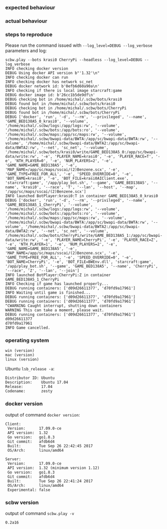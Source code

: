 ### expected behaviour

### actual behaviour

### steps to reproduce

Please run the command issued with  `--log_level=DEBUG --log_verbose` parameters and log:

    scbw.play --bots krasi0 CherryPi --headless --log_level=DEBUG --log_verbose
    INFO checking docker version
    DEBUG Using docker API version b"'1.32'\n"
    INFO checking docker can run
    INFO checking docker has network sc_net
    DEBUG docker network id: b'0efb6d60a90a\n'
    INFO checking if there is local image starcraft:game
    DEBUG docker image id: b'26cc1b5de9df\n'
    DEBUG checking bot in /home/michal/.scbw/bots/krasi0
    DEBUG found bot in /home/michal/.scbw/bots/krasi0
    DEBUG checking bot in /home/michal/.scbw/bots/CherryPi
    DEBUG found bot in /home/michal/.scbw/bots/CherryPi
    DEBUG ['docker', 'run', '-d', '--rm', '--privileged', '--name', 'GAME_BED138A5_0_krasi0', '--volume', '/home/michal/.scbw/logs:/app/logs:rw', '--volume', '/home/michal/.scbw/bots:/app/bots:ro', '--volume', '/home/michal/.scbw/maps:/app/sc/maps:rw', '--volume', '/home/michal/.scbw/bwapi-data/BWTA:/app/sc/bwapi-data/BWTA:rw', '--volume', '/home/michal/.scbw/bwapi-data/BWTA2:/app/sc/bwapi-data/BWTA2:rw', '--net', 'sc_net', '--volume', '/home/michal/.scbw/bots/krasi0/write/GAME_BED138A5_0:/app/sc/bwapi-data/write:rw', '-e', 'PLAYER_NAME=krasi0', '-e', 'PLAYER_RACE=T', '-e', 'NTH_PLAYER=0', '-e', 'NUM_PLAYERS=2', '-e', 'GAME_NAME=GAME_BED138A5', '-e', 'MAP_NAME=/app/sc/maps/sscai/(2)Benzene.scx', '-e', 'GAME_TYPE=FREE_FOR_ALL', '-e', 'SPEED_OVERRIDE=0', '-e', 'BOT_NAME=krasi0', '-e', 'BOT_FILE=krasi0AIClient.exe', 'starcraft:game', '/app/play_bot.sh', '--game', 'GAME_BED138A5', '--name', 'krasi0', '--race', 'T', '--lan', '--host', '--map', '/app/sc/maps/sscai/(2)Benzene.scx']
    INFO launched BotPlayer:krasi0:T in container GAME_BED138A5_0_krasi0
    DEBUG ['docker', 'run', '-d', '--rm', '--privileged', '--name', 'GAME_BED138A5_1_CherryPi', '--volume', '/home/michal/.scbw/logs:/app/logs:rw', '--volume', '/home/michal/.scbw/bots:/app/bots:ro', '--volume', '/home/michal/.scbw/maps:/app/sc/maps:rw', '--volume', '/home/michal/.scbw/bwapi-data/BWTA:/app/sc/bwapi-data/BWTA:rw', '--volume', '/home/michal/.scbw/bwapi-data/BWTA2:/app/sc/bwapi-data/BWTA2:rw', '--net', 'sc_net', '--volume', '/home/michal/.scbw/bots/CherryPi/write/GAME_BED138A5_1:/app/sc/bwapi-data/write:rw', '-e', 'PLAYER_NAME=CherryPi', '-e', 'PLAYER_RACE=Z', '-e', 'NTH_PLAYER=1', '-e', 'NUM_PLAYERS=2', '-e', 'GAME_NAME=GAME_BED138A5', '-e', 'MAP_NAME=/app/sc/maps/sscai/(2)Benzene.scx', '-e', 'GAME_TYPE=FREE_FOR_ALL', '-e', 'SPEED_OVERRIDE=0', '-e', 'BOT_NAME=CherryPi', '-e', 'BOT_FILE=BWEnv.dll', 'starcraft:game', '/app/play_bot.sh', '--game', 'GAME_BED138A5', '--name', 'CherryPi', '--race', 'Z', '--lan', '--join']
    INFO launched BotPlayer:CherryPi:Z in container GAME_BED138A5_1_CherryPi
    INFO Checking if game has launched properly...
    DEBUG running containers: ['d09d26611377', 'd70fd9a17961']
    INFO Waiting until game is finished...
    DEBUG running containers: ['d09d26611377', 'd70fd9a17961']
    DEBUG running containers: ['d09d26611377', 'd70fd9a17961']
    ^CWARNING Caught interrupt, shutting down containers
    WARNING This can take a moment, please wait.
    DEBUG running containers: ['d09d26611377', 'd70fd9a17961']
    d09d26611377
    d70fd9a17961
    INFO Game cancelled.

### operating system

    win (version)
    mac (version)
    linux (version)

Ubuntu `lsb_release -a`:

    Distributor ID: Ubuntu
    Description:    Ubuntu 17.04
    Release:        17.04
    Codename:       zesty

### docker version

output of command `docker version`:

    Client:
     Version:      17.09.0-ce
     API version:  1.32
     Go version:   go1.8.3
     Git commit:   afdb6d4
     Built:        Tue Sep 26 22:42:45 2017
     OS/Arch:      linux/amd64

    Server:
     Version:      17.09.0-ce
     API version:  1.32 (minimum version 1.12)
     Go version:   go1.8.3
     Git commit:   afdb6d4
     Built:        Tue Sep 26 22:41:24 2017
     OS/Arch:      linux/amd64
     Experimental: false

### scbw version

output of command `scbw.play -v`

    0.2a16

